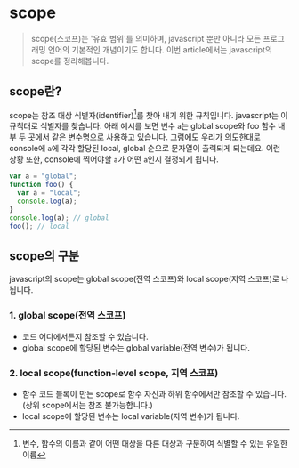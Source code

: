 # scope

> scope(스코프)는 '유효 범위'를 의미하며, javascript 뿐만 아니라 모든 프로그래밍 언어의 기본적인 개념이기도 합니다.
> 이번 article에서는 javascript의 scope를 정리해봅니다.

## scope란?

scope는 참조 대상 식별자(identifier)[^1]를 찾아 내기 위한 규칙입니다. javascript는 이 규칙대로 식별자를 찾습니다.
아래 예시를 보면 변수 `a`는 global scope와 foo 함수 내부 두 곳에서 같은 변수명으로 사용하고 있습니다. 그럼에도 우리가 의도한대로 console에 `a`에 각각 할당된 local, global 순으로 문자열이 출력되게 되는데요. 이런 상황 또한, console에 찍어야할 `a`가 어떤 `a`인지 결정되게 됩니다.

```javascript
var a = "global";
function foo() {
  var a = "local";
  console.log(a);
}
console.log(a); // global
foo(); // local
```

## scope의 구분

javascript의 scope는 global scope(전역 스코프)와 local scope(지역 스코프)로 나뉩니다.

### 1. global scope(전역 스코프)

- 코드 어디에서든지 참조할 수 있습니다.
- global scope에 할당된 변수는 global variable(전역 변수)가 됩니다.

### 2. local scope(function-level scope, 지역 스코프)

- 함수 코드 블록이 만든 scope로 함수 자신과 하위 함수에서만 참조할 수 있습니다. (상위 scope에서는 참조 불가능합니다.)
- local scope에 할당된 변수는 local variable(지역 변수)가 됩니다.

[^1]: 변수, 함수의 이름과 같이 어떤 대상을 다른 대상과 구분하여 식별할 수 있는 유일한 이름
